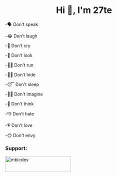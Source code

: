 <h1 align="center">Hi 👋, I'm 27te</h1>


-🗣️ Don't speak

-😂 Don't laugh

-🥲 Don't cry

-🙈 Don't look

-🏃‍➡️ Don't run

-😶‍🌫️ Don't hide

-😴 Don't sleep

-😵‍💫 Don't imagine

-🤔 Don't think

-👎 Don't hate

-💗 Don't love
  
-🙃 Don't envy


<h3 align="left">Support:</h3>
<p><a href="https://ko-fi.com/mblcdev"> <img align="left" src="https://cdn.ko-fi.com/cdn/kofi3.png?v=3" height="50" width="210" alt="mblcdev" /></a></p><br><br>
